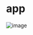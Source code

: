 # app
![image](https://user-images.githubusercontent.com/95639773/150458306-4916a2a4-ffce-4ecd-8030-95ced1767bd7.png)
